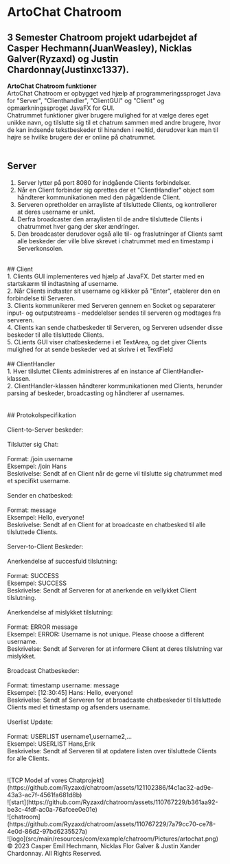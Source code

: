 # ArtoChat Chatroom
## 3 Semester Chatroom projekt udarbejdet af Casper Hechmann(JuanWeasley), Nicklas Galver(Ryzaxd) og Justin Chardonnay(Justinxc1337).

**ArtoChat Chatroom funktioner** <br />
ArtoChat Chatroom er opbygget ved hjælp af programmeringssproget Java for "Server", "Clienthandler", "ClientGUI" og "Client" og opmærkningssproget JavaFX for GUI. <br />
Chatrummet funktioner giver brugere mulighed for at vælge deres eget unikke navn, og tilslutte sig til et chatrum sammen med andre brugere, hvor de kan indsende tekstbeskeder til hinanden i reeltid, derudover kan man til højre se hvilke brugere der er online på chatrummet. <br />
<br />
## Server <br />
1. Server lytter på port 8080 for indgående Clients forbindelser. <br />
2. Når en Client forbinder sig oprettes der et "ClientHandler" object som håndterer kommunikationen med den pågældende Client. <br />
3. Serveren opretholder en arrayliste af tilsluttede Clients, og kontrollerer at deres username er unikt. <br />
4. Derfra broadcaster den arraylisten til de andre tilsluttede Clients i chatrummet hver gang der sker ændringer. <br />
5. Den broadcaster derudover også alle til- og fraslutninger af Clients samt alle beskeder der ville blive skrevet i chatrummet med en timestamp i Serverkonsolen. <br />
<br />
## Client <br />
1. Clients GUI implementeres ved hjælp af JavaFX. Det starter med en startskærm til indtastning af username. <br />
2. Når Clients indtaster sit username og klikker på "Enter", etablerer den en forbindelse til Serveren. <br />
3. Clients kommunikerer med Serveren gennem en Socket og separaterer input- og outputstreams - meddelelser sendes til serveren og modtages fra
      serveren. <br />
4. Clients kan sende chatbeskeder til Serveren, og Serveren udsender disse beskeder til alle tilsluttede Clients. <br />
5. CLients GUI viser chatbeskederne i et TextArea, og det giver Clients mulighed for at sende beskeder ved at skrive i et TextField <br />
<br />
## ClientHandler <br />
1. Hver tilsluttet Clients administreres af en instance af ClientHandler-klassen. <br />
2. ClientHandler-klassen håndterer kommunikationen med Clients, herunder parsing af beskeder, broadcasting og håndterer af usernames. <br />
<br />
<br />
## Protokolspecifikation <br />
<br />
Client-to-Server beskeder: <br />
<br />
Tilslutter sig Chat: <br />
<br />
Format: /join username <br />
Eksempel: /join Hans <br />
Beskrivelse: Sendt af en Client når de gerne vil tilslutte sig chatrummet med et specifikt username. <br />
<br />
Sender en chatbesked: <br />
<br />
Format: message <br />
Eksempel: Hello, everyone! <br />
Beskrivelse: Sendt af en Client for at broadcaste en chatbesked til alle tilsluttede Clients. <br />
<br />
Server-to-Client Beskeder: <br />
<br />
Anerkendelse af succesfuld tilslutning: <br />
<br />
Format: SUCCESS <br />
Eksempel: SUCCESS <br />
Beskrivelse: Sendt af Serveren for at anerkende en vellykket Client tilslutning. <br />
<br /> 
Anerkendelse af mislykket tilslutning: <br />
<br />
Format: ERROR message <br />
Eksempel: ERROR: Username is not unique. Please choose a different username. <br />
Beskrivelse: Sendt af Serveren for at informere Client at deres tilslutning var mislykket. <br />
<br />
Broadcast Chatbeskeder: <br />
<br />
Format: timestamp username: message <br />
Eksempel: [12:30:45] Hans: Hello, everyone! <br />
Beskrivelse: Sendt af Serveren for at broadcaste chatbeskeder til tilsluttede Clients med et timestamp og afsenders username.<br />
<br />
Userlist Update: <br />
<br />
Format: USERLIST username1,username2,... <br />
Eksempel: USERLIST Hans,Erik <br />
Beskrivelse: Sendt af Serveren til at opdatere listen over tilsluttede Clients for alle Clients. <br />
<br />
<br />
![TCP Model af vores Chatprojekt](https://github.com/Ryzaxd/chatroom/assets/121102386/f4c1ac32-ad9e-43a3-ac7f-4561fa681d8b)
<br />
 ![start](https://github.com/Ryzaxd/chatroom/assets/110767229/b361aa92-be3c-4fdf-ac0a-76afcee0e01e)
<br />
![chatroom](https://github.com/Ryzaxd/chatroom/assets/110767229/7a79cc70-ce78-4e0d-86d2-97bd6235527a)
<br />
![logo](src/main/resources/com/example/chatroom/Pictures/artochat.png)
<br />
© 2023 Casper Emil Hechmann, Nicklas Flor Galver & Justin Xander Chardonnay. All Rights Reserved.
